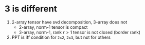 # 3 is different

1. 2-array tensor have svd decomposition, 3-array does not
   * 2-array, norm-1 tensor is compact
   * 3-array, norm-1, rank $r>1$ tensor is not closed (border rank)
2. PPT is iff condition for `2x2`, `2x3`, but not for others
